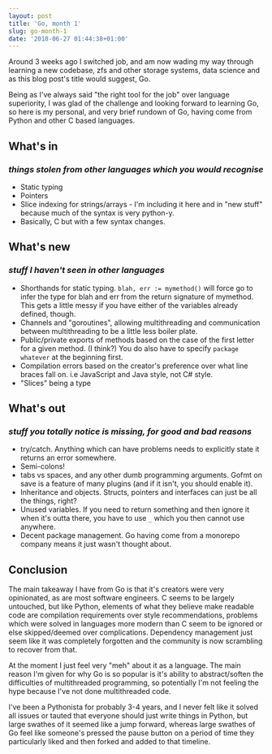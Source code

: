 ```yaml
---
layout: post
title: 'Go, month 1'
slug: go-month-1
date: '2018-06-27 01:44:38+01:00'
---
```


Around 3 weeks ago I switched job, and am now wading my way through learning a new codebase, zfs and other storage systems, data science and as this blog post's title would suggest, Go.

Being as I've always said "the right tool for the job" over language superiority, I was glad of the challenge and looking forward to learning Go, so here is my personal, and very brief rundown of Go, having come from Python and other C based languages.


## What's in 
### _things stolen from other languages which you would recognise_
- Static typing
- Pointers
- Slice indexing for strings/arrays - I'm including it here and in "new stuff" because much of the syntax is very python-y.
- Basically, C but with a few syntax changes.

## What's new 
### _stuff I haven't seen in other languages_
- Shorthands for static typing. `blah, err := mymethod()` will force go to infer the type for blah and err from the return signature of mymethod. This gets a little messy if you have either of the variables already defined, though.
- Channels and "goroutines", allowing multithreading and communication between multithreading to be a little less boiler plate.
- Public/private exports of methods based on the case of the first letter for a given method. (I think?) You do also have to specify `package whatever` at the beginning first.
- Compilation errors based on the creator's preference over what line braces fall on. i.e JavaScript and Java style, not C# style.
- "Slices" being a type



## What's out
### _stuff you totally notice is missing, for good and bad reasons_
- try/catch. Anything which can have problems needs to explicitly state it returns an error somewhere.
- Semi-colons!
- tabs vs spaces, and any other dumb programming arguments. Gofmt on save is a feature of many plugins (and if it isn't, you should enable it).
- Inheritance and objects. Structs, pointers and interfaces can just be all the things, right?
- Unused variables. If you need to return something and then ignore it when it's outta there, you have to use `_` which you then cannot use anywhere. 
- Decent package management. Go having come from a monorepo company means it just wasn't thought about.


## Conclusion
The main takeaway I have from Go is that it's creators were very opinionated, as are most software engineers. C seems to be largely untouched, but like Python, elements of what they believe make readable code are compilation requirements over style recommendations, problems which were solved in languages more modern than C seem to be ignored or else skipped/deemed over complications. Dependency management just seem like it was completely forgotten and the community is now scrambling to recover from that.

At the moment I just feel very "meh" about it as a language. The main reason I'm given for why Go is so popular is it's ability to abstract/soften the difficulties of multithreaded programming, so potentially I'm not feeling the hype because I've not done multithreaded code. 

I've been a Pythonista for probably 3-4 years, and I never felt like it solved all issues or tauted that everyone should just write things in Python, but large swathes of it seemed like a jump forward, whereas large swathes of Go feel like someone's pressed the pause button on a period of time they particularly liked and then forked and added to that timeline.
